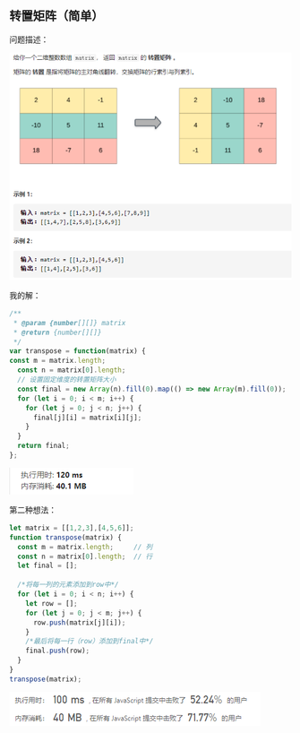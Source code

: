## 转置矩阵（简单）

问题描述：

![image-20210225102346539](../img/image-20210225102346539.png)

我的解：

```javascript
/**
 * @param {number[][]} matrix
 * @return {number[][]}
 */
var transpose = function(matrix) {
const m = matrix.length;
  const n = matrix[0].length;
  // 设置固定维度的转置矩阵大小
  const final = new Array(n).fill(0).map(() => new Array(m).fill(0));
  for (let i = 0; i < m; i++) {
    for (let j = 0; j < n; j++) {
      final[j][i] = matrix[i][j];
    }
  }
  return final;
};
```

![image-20210225103134378](../img/image-20210225103134378.png)

第二种想法：

```javascript
let matrix = [[1,2,3],[4,5,6]];
function transpose(matrix) {
  const m = matrix.length;     // 列
  const n = matrix[0].length;  // 行
  let final = [];
  
  /*将每一列的元素添加到row中*/
  for (let i = 0; i < n; i++) {
    let row = [];
    for (let j = 0; j < m; j++) {
      row.push(matrix[j][i]);
    }
    /*最后将每一行（row）添加到final中*/
    final.push(row);
  }
}
transpose(matrix);
```

![image-20210225103153258](../img/image-20210225103153258.png)
